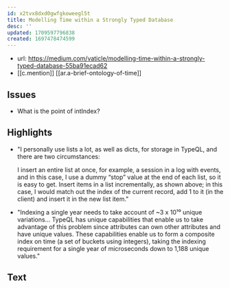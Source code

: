 ```yaml
---
id: x2tvx8dxd0gwfgkoweegl5t
title: Modelling Time within a Strongly Typed Database
desc: ''
updated: 1709597796838
created: 1697478474599
---
```


- url: https://medium.com/vaticle/modelling-time-within-a-strongly-typed-database-55ba91ecad62
- [[c.mention]] [[ar.a-brief-ontology-of-time]]

## Issues

- What is the point of intIndex?

## Highlights

- "I personally use lists a lot, as well as dicts, for storage in TypeQL, and there are two circumstances:

    I insert an entire list at once, for example, a session in a log with events, and in this case, I use a dummy “stop” value at the end of each list, so it is easy to get.
    Insert items in a list incrementally, as shown above; in this case, I would match out the index of the current record, add 1 to it (in the client) and insert it in the new list item."
- "Indexing a single year needs to take account of ~3 x 10¹⁰ unique variations... TypeQL has unique capabilities that enable us to take advantage of this problem since attributes can own other attributes and have unique values. These capabilities enable us to form a composite index on time (a set of buckets using integers), taking the indexing requirement for a single year of microseconds down to 1,188 unique values."


## Text


